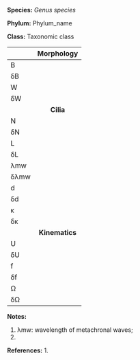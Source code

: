 **Species:** *Genus species*

**Phylum:** Phylum_name

**Class:** Taxonomic class


|    | **Morphology**  |
|:-- | :------: |
| B |  |
| δB |  | 
| W |  |
| δW |  |
|  | **Cilia** |
| N |  |
| δN |  |
| L |  |
| δL |  |
| λmw |  |
| δλmw |  |
| d |  |
| δd |  |
| κ |  |
| δκ
|  | **Kinematics** |
| U |  |
| δU |  |
| f |  |
| δf |  |
| Ω	|  |
| δΩ |  |


**Notes:** 
1. λmw: wavelength of metachronal waves;
1.

**References:** 
1. 
